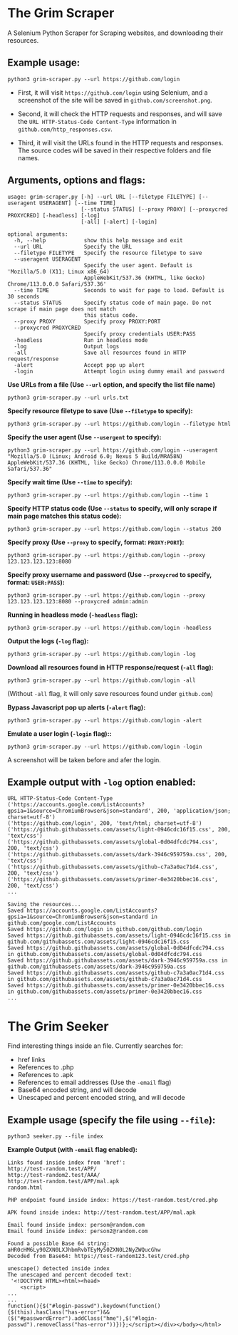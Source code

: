 # The Grim Scraper

A Selenium Python Scraper for Scraping websites, and downloading their resources.

## Example usage:
```
python3 grim-scraper.py --url https://github.com/login
```

- First, it will visit `https://github.com/login` using Selenium, and a screenshot of the site will be saved in `github.com/screenshot.png`.

- Second, it will check the HTTP requests and responses, and will save the `URL HTTP-Status-Code Content-Type` information in `github.com/http_responses.csv`.

- Third, it will visit the URLs found in the HTTP requests and responses. The source codes will be saved in their respective folders and file names.

## Arguments, options and flags:

```
usage: grim-scraper.py [-h] --url URL [--filetype FILETYPE] [--useragent USERAGENT] [--time TIME]
                       [--status STATUS] [--proxy PROXY] [--proxycred PROXYCRED] [-headless] [-log]
                       [-all] [-alert] [-login]

optional arguments:
  -h, --help            show this help message and exit
  --url URL             Specify the URL
  --filetype FILETYPE   Specify the resource filetype to save
  --useragent USERAGENT
                        Specify the user agent. Default is 'Mozilla/5.0 (X11; Linux x86_64)
                        AppleWebKit/537.36 (KHTML, like Gecko) Chrome/113.0.0.0 Safari/537.36'
  --time TIME           Seconds to wait for page to load. Default is 30 seconds
  --status STATUS       Specify status code of main page. Do not scrape if main page does not match
                        this status code.
  --proxy PROXY         Specify proxy PROXY:PORT
  --proxycred PROXYCRED
                        Specify proxy credentials USER:PASS
  -headless             Run in headless mode
  -log                  Output logs
  -all                  Save all resources found in HTTP request/response
  -alert                Accept pop up alert
  -login                Attempt login using dummy email and password
```

**Use URLs from a file (Use `--url` option, and specify the list file name)**
```
python3 grim-scraper.py --url urls.txt
```

**Specify resource filetype to save (Use `--filetype` to specify):**
```
python3 grim-scraper.py --url https://github.com/login --filetype html
```

**Specify the user agent (Use `--usergent` to specify):**
```
python3 grim-scraper.py --url https://github.com/login --useragent "Mozilla/5.0 (Linux; Android 6.0; Nexus 5 Build/MRA58N) AppleWebKit/537.36 (KHTML, like Gecko) Chrome/113.0.0.0 Mobile Safari/537.36"
```

**Specify wait time (Use `--time` to specify):**
```
python3 grim-scraper.py --url https://github.com/login --time 1
```
**Specify HTTP status code (Use `--status` to specify, will only scrape if main page matches this status code):**
```
python3 grim-scraper.py --url https://github.com/login --status 200
```
**Specify proxy (Use `--proxy` to specify, format: `PROXY:PORT`):**
```
python3 grim-scraper.py --url https://github.com/login --proxy 123.123.123.123:8080
```
**Specify proxy username and password (Use `--proxycred` to specify, format: `USER:PASS`):**
```
python3 grim-scraper.py --url https://github.com/login --proxy 123.123.123.123:8080 --proxycred admin:admin
```
**Running in headless mode (`-headless` flag):**
```
python3 grim-scraper.py --url https://github.com/login -headless
```
**Output the logs (`-log` flag):**
```
python3 grim-scraper.py --url https://github.com/login -log
```

**Download all resources found in HTTP response/request (`-all` flag):**
```
python3 grim-scraper.py --url https://github.com/login -all
```

(Without `-all` flag, it will only save resources found under `github.com`)

**Bypass Javascript pop up alerts (`-alert` flag):**
```
python3 grim-scraper.py --url https://github.com/login -alert
```
**Emulate a user login (`-login` flag)::**
```
python3 grim-scraper.py --url https://github.com/login -login
```
A screenshot will be taken before and afer the login.

## Example output with `-log` option enabled:

```
URL HTTP-Status-Code Content-Type
('https://accounts.google.com/ListAccounts?gpsia=1&source=ChromiumBrowser&json=standard', 200, 'application/json; charset=utf-8')
('https://github.com/login', 200, 'text/html; charset=utf-8')
('https://github.githubassets.com/assets/light-0946cdc16f15.css', 200, 'text/css')
('https://github.githubassets.com/assets/global-0d04dfcdc794.css', 200, 'text/css')
('https://github.githubassets.com/assets/dark-3946c959759a.css', 200, 'text/css')
('https://github.githubassets.com/assets/github-c7a3a0ac71d4.css', 200, 'text/css')
('https://github.githubassets.com/assets/primer-0e3420bbec16.css', 200, 'text/css')
...
```

```
Saving the resources...
Saved https://accounts.google.com/ListAccounts?gpsia=1&source=ChromiumBrowser&json=standard in github.com/google.com/ListAccounts
Saved https://github.com/login in github.com/github.com/login
Saved https://github.githubassets.com/assets/light-0946cdc16f15.css in github.com/githubassets.com/assets/light-0946cdc16f15.css
Saved https://github.githubassets.com/assets/global-0d04dfcdc794.css in github.com/githubassets.com/assets/global-0d04dfcdc794.css
Saved https://github.githubassets.com/assets/dark-3946c959759a.css in github.com/githubassets.com/assets/dark-3946c959759a.css
Saved https://github.githubassets.com/assets/github-c7a3a0ac71d4.css in github.com/githubassets.com/assets/github-c7a3a0ac71d4.css
Saved https://github.githubassets.com/assets/primer-0e3420bbec16.css in github.com/githubassets.com/assets/primer-0e3420bbec16.css
...
```

# The Grim Seeker

Find interesting things inside an file. Currently searches for:
- href links
- References to .php
- References to .apk
- References to email addresses (Use the `-email` flag)
- Base64 encoded string, and will decode
- Unescaped and percent encoded string, and will decode

## Example usage (specify the file using `--file`):
```
python3 seeker.py --file index
```
**Example Output (with `-email` flag enabled):**
```
Links found inside index from 'href':
http://test-random.test/APP/
http://test-random2.test/AAA/
http://test-random.test/APP/mal.apk
random.html

PHP endpoint found inside index: https://test-random.test/cred.php

APK found inside index: http://test-random.test/APP/mal.apk

Email found inside index: person@random.com
Email found inside index: person2@random.com

Found a possible Base 64 string: aHR0cHM6Ly90ZXN0LXJhbmRvbTEyMy50ZXN0L2NyZWQucGhw
Decoded from Base64: https://test-random123.test/cred.php

unescape() detected inside index
The unescaped and percent decoded text: 
 '<!DOCTYPE HTML><html><head>
    <script>
...
...
function(){$("#login-passwd").keydown(function(){$(this).hasClass("has-error")&&($("#passwordError").addClass("hme"),$("#login-passwd").removeClass("has-error"))})};</script></div></body></html>
```
